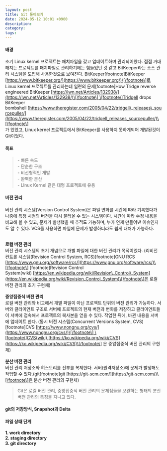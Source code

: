 ```yaml
---
layout: post
title: Git 톺아보기
date: 2024-05-12 10:01 +0900
description:
category:
tags:
---
```


#### **배경**

초기 Linux kernel 프로젝트는 패치파일을 갖고 업데이트하며 관리되어왔다. 점점 거대해지는 프로젝트를 패치파일로 관리하기에는 힘들었던 것 같고 BitKeeper라는 소스 관리 시스템을 도입해 사용한것으로 보여진다. BitKeeper\[footnote\]BitKeeper [https://www.bitkeeper.org/](https://www.bitkeeper.org/)\[/footnote\]로 Linux kernel 프로젝트를 관리하는데 일련의 문제\[footnote\]How Tridge reverse engineered BitKeeper [https://lwn.net/Articles/132938/](https://lwn.net/Articles/132938/)\[/footnote\] \[footnote\]Tridgell drops BitKeeper bombshell [https://www.theregister.com/2005/04/22/tridgell\_releases\_sourcepuller/](https://www.theregister.com/2005/04/22/tridgell_releases_sourcepuller/)\[/footnote\]  
가 있었고, Linux kernel 프로젝트에서 BitKeeper를 사용하지 못하게되어 개발된것이 Git이었다. 

#### **목표**

> \- 빠른 속도  
> \- 단순한 구조  
> \- 비선형적인 개발  
> \- 완벽한 분산  
> \- LInux Kernel 같은 대형 프로젝트에 유용

#### **버전 관리**

버전 관리 시스템(Version Control System)은 파일 변화를 시간에 따라 기록했다가 나중에 특정 시점의 버전을 다시 불러올 수 있는 시스템이다. 시간에 따라 수정 내용을 비교해 볼 수 있고, 문제가 발생했을 때 추적도 가능하며, 누가 언제 만들어낸 이슈인지도 알 수 있다. VCS를 사용하면 파일에 문제가 발생하더라도 쉽게 대처가 가능하다.

   
**로컬 버전 관리**  
버전 관리 시스템의 초기 개념으로 개별 파일에 대한 버전 관리가 목적이었다. (리비전 컨트롤 시스템(Revision Control System, RCS)\[footnote\]GNU RCS [https://www.gnu.org/software/rcs/](https://www.gnu.org/software/rcs/)\[/footnote\] \[footnote\]Revision Control System(wiki) [https://en.wikipedia.org/wiki/Revision\_Control\_System](https://en.wikipedia.org/wiki/Revision_Control_System)\[/footnote\]은 로컬 버전 관리의 초기 구현체)  
   
**중앙집중식 버전 관리**  
로컬 버전 관리와 비교해서 개별 파일이 아닌 프로젝트 단위의 버전 관리가 가능하다. 서버와 클라이언트 구조로 서버에 프로젝트의 현재 버전과 변화를 저장하고 클라이언트들이 서버에 접속해서 프로젝트의 복사본을 얻을 수 있다. 작업한 뒤에, 바뀐 내용을 서버에 업데이트 한다. (동시 버전 시스템(Concurrent Versions System, CVS)\[footnote\]CVS [https://www.nongnu.org/cvs/](https://www.nongnu.org/cvs/)\[/footnote\] \[footnote\]CVS(wiki) [https://ko.wikipedia.org/wiki/CVS](https://ko.wikipedia.org/wiki/CVS)\[/footnote\] 은 중압집중식 버전 관리의 구현체)  
   
**분산 버전 관리**  
버전 관리 저장소와 히스토리를 전부를 복제한다. 서버(원격저장소)에 문제가 발생해도 작업할 수 있다.(git\[footnote\]git [https://git-scm.com/](https://git-scm.com/)\[/footnote\]은 분산 버전 관리의 구현체)

> Git은 로컬 버전 관리, 중앙집중식 버전 관리의 문제점들을 보완하는 형태의 분산 버전 관리의 특징을 지니고 있다.  

#### **git의 저장방식, Snapshot과 Delta**

#### **파일 상태 단계**

**1\. work directory**  
**2\. staging directory**  
**3\. git directory**